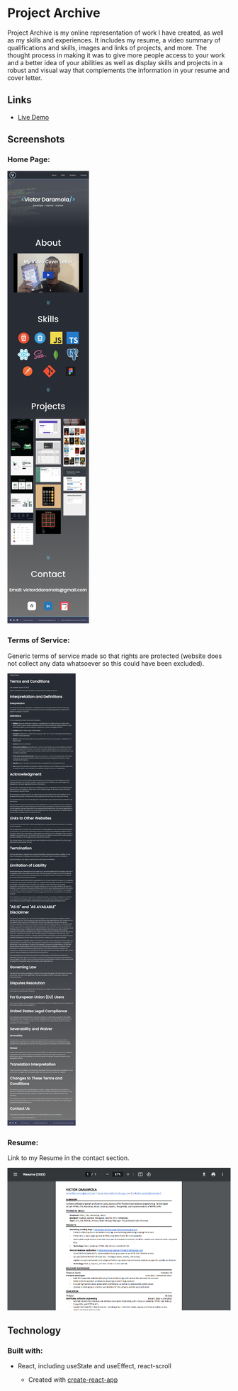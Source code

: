 # Project Archive

Project Archive is my online representation of work I have created, as well as my skills and experiences. It includes my resume, a video summary of qualifications and skills, images and links of projects, and more. The thought process in making it was to give more people access to your work and a better idea of your abilities as well as display skills and projects in a robust and visual way that complements the information in your resume and cover letter.

## Links

- [Live Demo](https://victor-daramola.herokuapp.com/)

## Screenshots

### Home Page:

![home page](screenshots/victor-daramola.png)

### Terms of Service:

Generic terms of service made so that rights are protected (website does not collect any data whatsoever so this could have been excluded).

![terms-of-service](screenshots/terms-of-service.png)

### Resume:

Link to my Resume in the contact section.

![resume](screenshots/resume.png)

## Technology

### Built with:

- React, including useState and useEffect, react-scroll

  - Created with [create-react-app](https://github.com/facebook/create-react-app)
